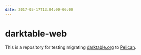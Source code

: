 ```yaml
---
date: 2017-05-17T13:04:00-06:00
---
```


# darktable-web

This is a repository for testing migrating [darktable.org][] to [Pelican][].

[darktable.org]: http://darktable.org
[Pelican]: https://blog.getpelican.com/
